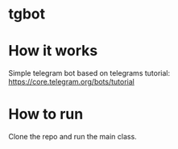 # tgbot

# How it works
Simple telegram bot based on telegrams tutorial: https://core.telegram.org/bots/tutorial

# How to run
Clone the repo and run the main class.
